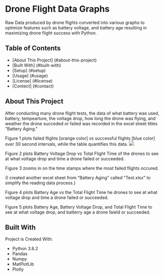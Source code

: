 # Drone Flight Data Graphs
Raw Data produced by drone flights converted into various graphs to optimize features such as battery voltage, and battery age resulting in maximizing drone flight success with Python. 

## Table of Contents 
* [About This Project] (#about-this-project)
* [Built With] (#built-with)
* [Setup] (#setup)
* [Usage] (#usage)
* [License] (#license)
* [Contect] (#contact)

## About This Project
After conducting many drone flight tests, the data of what battery was used, battery, tempearture, the voltage drop, how long the drone was flying, and weather the drone succeded or failed was recorded in the excel sheet titles "Battery Aging." 

Figure 1 plots failed flights [orange color] vs successful flights [blue color] over 30 second intervals, while the table quantifies this data. 
![](drone_images/fig1.png)

Figure 2 plots Battery Voltage Drop vs Total Flight Time of the drones to see at what voltage drop and time a drone failed or succeeded. 

Figure 3 zooms in on the time stamps where the most failed flights occured.

{I created another excel sheet from "Battery Aging" called "Test.xlsx" to simplify the reading data process.}

Figure 4 plots Battery Age vs the Total Flight Time he drones to see at what voltage drop and time a drone failed or succeeded. 

Figure 5 plots Battery Age, Battery Voltage Drop, and Total Flight Time to see at what voltage drop, and batterry age a drone faield or succeeded. 

## Built With
Project is Created With: 
* Python 3.8.2
* Pandas
* Numpy
* MatPlotLib
* Plotly

